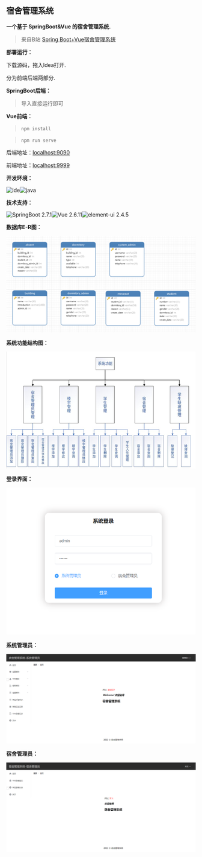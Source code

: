 

## **宿舍管理系统**



**一个基于 SpringBoot&Vue 的宿舍管理系统.**

> 来自B站 [Spring Boot+Vue宿舍管理系统](https://www.bilibili.com/video/BV1YS4y1v7hL)




**部署运行：**

下载源码，拖入Idea打开.

分为前端后端两部分.



**SpringBoot后端：**

> 导入直接运行即可

**Vue前端：**

> `npm install`

> `npm run serve`



后端地址：[localhost:9090](http://localhost:9090/)

前端地址：[localhost:9999](http://localhost:9999/)





**开发环境：**

![ide](https://img.shields.io/badge/IDE-IntelliJ%20IDEA%202022.2-brightgreen)![java](https://img.shields.io/badge/Java-1.8-orange)



**技术支持：**

![`SpringBoot 2.7.1`](https://img.shields.io/badge/SpringBoot-2.7.1-blue)![`Vue 2.6.11`](https://img.shields.io/badge/Vue-2.6.11-blue)![`element-ui 2.4.5`](https://img.shields.io/badge/Element--UI-2.4.5-blue)





**数据库E-R图：**

![image-20220727122149752](https://raw.githubusercontent.com/Discover999/TyporaPic/master/image-20220727122149752.png)



**系统功能结构图：**

![image-20220727122306520](https://raw.githubusercontent.com/Discover999/TyporaPic/master/image-20220727122306520.png)



**登录界面：**

![image-20220727121905545](https://raw.githubusercontent.com/Discover999/TyporaPic/master/image-20220727121905545.png)

**系统管理员：**

![image-20220727121938763](https://raw.githubusercontent.com/Discover999/TyporaPic/master/image-20220727121938763.png)



**宿舍管理员：**

![image-20220727122037545](https://raw.githubusercontent.com/Discover999/TyporaPic/master/image-20220727122037545.png)

